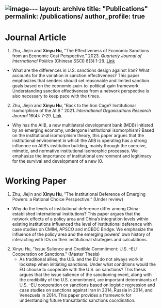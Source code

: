 ![image](https://github.com/xinyuhu12/xinyuhu12.github.io/assets/110025632/58c97239-a13c-414a-a11a-4977a551af9e)---
layout: archive
title: "Publications"
permalink: /publications/
author_profile: true
---
# Journal Article
1. Zhu, Jiejin and **Xinyu Hu**, ”The Effectiveness of Economic Sanctions from an Economic Cost Perspective.” 2023. _Quarterly Journal of International Politics_ (Chinese SSCI) 8(3):1-28. [Link](https://kns.cnki.net/kcms2/article/abstract?v=v0gKrRoz1Uc-j9oSBpDl_nsInltpSRM9s2sk2cTH3P6pXO1O20JmKpw6ZiQG6LmSDQpf8iK4_OoEfaB_IqEKuTD4-jjTWYcJBGnXWiT06YKeeiuZmlWq56OTJYB7rDD-hdvlYa4a5vs=&uniplatform=NZKPT&flag=copy)
  * What are the differences in U.S. sanctions design against Iran? What accounts for the variation in sanction effectiveness? This paper emphasizes that senders should set reasonable and limited sanction goals based on the economic-pain-to-political-gain framework. Understanding sanction effectiveness from a network perspective is also necessary to keep pace with the times.

2. Zhu, Jiejin and **Xinyu Hu**, ”Back to the Iron Cage? Institutional Isomorphism of the AIIB.” 2021. _International Organisations Research Journal_ 16(4): 7-29. [Link](https://iorj.hse.ru/data/2022/03/28/1798707059/1%20Zhu%204-19.pdf)

  * Why has the AIIB, a new multilateral development bank (MDB) initiated by an emerging economy, undergone institutional isomorphism? Based on the institutional isomorphism theory, this paper argues that the institutional environment in which the AIIB is operating has a strong influence on AIIBʼs institution building, mainly through the coercive, mimetic, and normative institutional isomorphic processes. We emphasize the importance of institutional environment and legitimacy for the survival and development of a new IO.

# Working Paper
1. Zhu, Jiejin and **Xinyu Hu**, ”The Institutional Deference of Emerging Powers: a Rational Choice Perspective.” (Under review)
  * Why do the levels of institutional deference differ among China-established international institutions? This paper argues that the network effects of a policy area and China’s integration levels within existing institutions influenced the level of institutional deference with case studies on CMIM, APSCO and mCBDC Bridge. We emphasize the influence of the policy area and the emerging powers' own history of interacting with IOs on their institutional strategies and calculations. 

2. Xinyu Hu, "Issue Salience and Credible Commitment: U.S. –EU Cooperation on Sanctions." (Master Thesis)
   * As traditional allies, the U.S. and the EU do not always work in lockstep when initiating sanctions. Under what conditions would the EU choose to cooperate with the U.S. on sanctions? This thesis argues that the issue salience of the sanctioning event, along with the credibility of the U.S. commitment, are important determinants of U.S. –EU cooperation on sanctions based on logistic regression and case studies on sanctions against Iran in 2014, Russia in 2014, and Venezuela in 2014. This paper provides a framework for understanding future transatlantic sanctions coordination.

